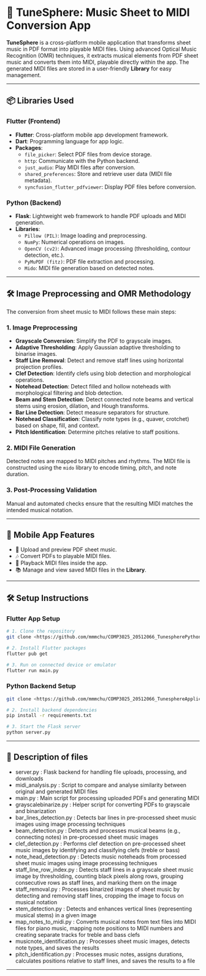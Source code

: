 # 🎵 TuneSphere: Music Sheet to MIDI Conversion App

**TuneSphere** is a cross-platform mobile application that transforms sheet music in PDF format into playable MIDI files. Using advanced Optical Music Recognition (OMR) techniques, it extracts musical elements from PDF sheet music and converts them into MIDI, playable directly within the app. The generated MIDI files are stored in a user-friendly **Library** for easy management.

---

## 📦  Libraries Used

### Flutter (Frontend)
- **Flutter**: Cross-platform mobile app development framework.
- **Dart**: Programming language for app logic.
- **Packages**:
    - `file_picker`: Select PDF files from device storage.
    - `http`: Communicate with the Python backend.
    - `just_audio`: Play MIDI files after conversion.
    - `shared_preferences`: Store and retrieve user data (MIDI file metadata).
    - `syncfusion_flutter_pdfviewer`: Display PDF files before conversion.

### Python (Backend)
- **Flask**: Lightweight web framework to handle PDF uploads and MIDI generation.
- **Libraries**:
    - `Pillow (PIL)`: Image loading and preprocessing.
    - `NumPy`: Numerical operations on images.
    - `OpenCV (cv2)`: Advanced image processing (thresholding, contour detection, etc.).
    - `PyMuPDF (fitz)`: PDF file extraction and processing.
    - `Mido`: MIDI file generation based on detected notes.

---

## 🛠️ Image Preprocessing and OMR Methodology

The conversion from sheet music to MIDI follows these main steps:

### 1. Image Preprocessing
- **Grayscale Conversion**: Simplify the PDF to grayscale images.
- **Adaptive Thresholding**: Apply Gaussian adaptive thresholding to binarise images.
- **Staff Line Removal**: Detect and remove staff lines using horizontal projection profiles.
- **Clef Detection**: Identify clefs using blob detection and morphological operations.
- **Notehead Detection**: Detect filled and hollow noteheads with morphological filtering and blob detection.
- **Beam and Stem Detection**: Detect connected note beams and vertical stems using erosion, dilation, and Hough transforms.
- **Bar Line Detection**: Detect measure separators for structure.
- **Notehead Classification**: Classify note types (e.g., quaver, crotchet) based on shape, fill, and context.
- **Pitch Identification**: Determine pitches relative to staff positions.

### 2. MIDI File Generation
Detected notes are mapped to MIDI pitches and rhythms. The MIDI file is constructed using the `mido` library to encode timing, pitch, and note duration.

### 3. Post-Processing Validation
Manual and automated checks ensure that the resulting MIDI matches the intended musical notation.

---

## 📱 Mobile App Features

- 📄 Upload and preview PDF sheet music.
- 🎶 Convert PDFs to playable MIDI files.
- 🎵 Playback MIDI files inside the app.
- 📚 Manage and view saved MIDI files in the **Library**.

---

## 🛠️ Setup Instructions

### Flutter App Setup

```bash
# 1. Clone the repository
git clone <https://github.com/mmmchu/COMP3025_20512066_TunespherePython.git>

# 2. Install Flutter packages
flutter pub get

# 3. Run on connected device or emulator
flutter run main.py
```

### Python Backend Setup

```bash
git clone <https://github.com/mmmchu/COMP3025_20512066_TunesphereApplication.git>

# 2. Install backend dependencies
pip install -r requirements.txt

# 3. Start the Flask server
python server.py
```
---
## 📄 Description of files

- server.py          : Flask backend for handling file uploads, processing, and downloads
- midi_analysis.py   : Script to compare and analyse similarity between original and generated MIDI files
- main.py            : Main script for processing uploaded PDFs and generating MIDI
- grayscalebinarize.py : Helper script for converting PDFs to grayscale and binarization
- bar_lines_detection.py : Detects bar lines in pre-processed sheet music images using image processing techniques
- beam_detection.py  : Detects and processes musical beams (e.g., connecting notes) in pre-processed sheet music images
- clef_detection.py  : Performs clef detection on pre-processed sheet music images by identifying and classifying clefs (treble or bass)
- note_head_detection.py : Detects music noteheads from processed sheet music images using image processing techniques
- staff_line_row_index.py : Detects staff lines in a grayscale sheet music image by thresholding, counting black pixels along rows, 
                            grouping consecutive rows as staff lines, and marking them on the image
- staff_removal.py   : Processes binarized images of sheet music by detecting and removing staff lines, cropping the image to focus on musical notation
- stem_detection.py  : Detects and enhances vertical lines (representing musical stems) in a given image
- map_notes_to_midi.py : Converts musical notes from text files into MIDI files for piano music, mapping note positions to MIDI numbers
                         and creating separate tracks for treble and bass clefs
- musicnote_identification.py : Processes sheet music images, detects note types, and saves the results
- pitch_identification.py : Processes music notes, assigns durations, calculates positions relative to staff lines, and saves the results to a file

---
